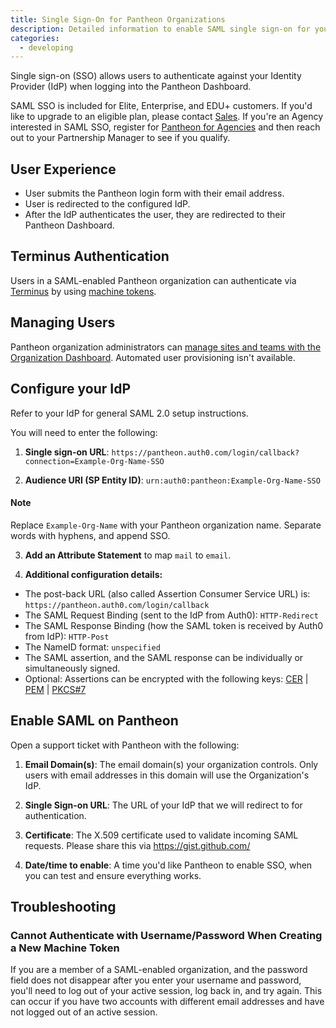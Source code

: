 ```yaml
---
title: Single Sign-On for Pantheon Organizations
description: Detailed information to enable SAML single sign-on for your organization.
categories:
  - developing
---
```

Single sign-on (SSO) allows users to authenticate against your Identity Provider (IdP) when logging into the Pantheon Dashboard.

SAML SSO is included for Elite, Enterprise, and EDU+ customers. If you'd like to upgrade to an eligible plan, please contact [Sales](https://pantheon.io/why-pantheon-enterprise). If you're an Agency interested in SAML SSO, register for [Pantheon for Agencies](https://pantheon.io/agencies/pantheon-for-agencies) and then reach out to your Partnership Manager to see if you qualify.

## User Experience
* User submits the Pantheon login form with their email address.
* User is redirected to the configured IdP.  
* After the IdP authenticates the user, they are redirected to their Pantheon Dashboard.

## Terminus Authentication
Users in a SAML-enabled Pantheon organization can authenticate via [Terminus](/docs/terminus/) by using [machine tokens](/docs/machine-tokens/).

## Managing Users

Pantheon organization administrators can [manage sites and teams with the Organization Dashboard](/docs/organization-dashboard/). Automated user provisioning isn't available.

## Configure your IdP

Refer to your IdP for general SAML 2.0 setup instructions.

You will need to enter the following:

1. **Single sign-on URL**: `https://pantheon.auth0.com/login/callback?connection=Example-Org-Name-SSO`

2. **Audience URI (SP Entity ID)**: `urn:auth0:pantheon:Example-Org-Name-SSO`

<div class="alert alert-info" role="alert">
<h4>Note</h4>
Replace <code>Example-Org-Name</code> with your Pantheon organization name. Separate words with hyphens, and append SSO.</div>

3. **Add an Attribute Statement** to map `mail` to `email`.

4. **Additional configuration details:**
  * The post-back URL (also called Assertion Consumer Service URL) is: `https://pantheon.auth0.com/login/callback`
  * The SAML Request Binding (sent to the IdP from Auth0): `HTTP-Redirect`
  * The SAML Response Binding (how the SAML token is received by Auth0 from IdP): `HTTP-Post`
  * The NameID format: `unspecified`
  * The SAML assertion, and the SAML response can be individually or simultaneously signed.
  * Optional: Assertions can be encrypted with the following keys: [CER](https://pantheon.auth0.com/cer) | [PEM](https://pantheon.auth0.com/pem) | [PKCS#7](https://pantheon.auth0.com/pb7)


<!--If your IdP is Okta or OneLogin, see:

* [Configuring SAML for Pantheon with Okta](/docs/saml-for-orgs-with-okta)
* [Configuring SAML for Pantheon with OneLogin](https://onelogin.zendesk.com/hc/en-us/articles/204356174-Configuring-SAML-for-Pantheon)-->

## Enable SAML on Pantheon

Open a support ticket with Pantheon with the following:

1. **Email Domain(s)**: The email domain(s) your organization controls. Only users with email addresses in this domain will use the Organization's IdP.

2. **Single Sign-on URL**: The URL of your IdP that we will redirect to for authentication.

3. **Certificate**: The X.509 certificate used to validate incoming SAML requests. Please share this via https://gist.github.com/

4. **Date/time to enable**: A time you'd like Pantheon to enable SSO, when you can test and ensure everything works.

## Troubleshooting
### Cannot Authenticate with Username/Password When Creating a New Machine Token
If you are a member of a SAML-enabled organization, and the password field does not disappear after you enter your username and password, you'll need to log out of your active session, log back in, and try again. This can occur if you have two accounts with different email addresses and have not logged out of an active session.
